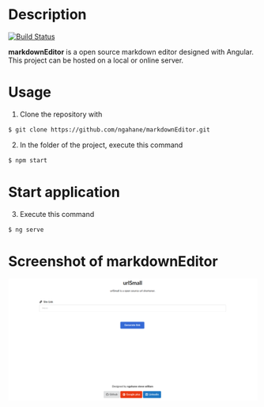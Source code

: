 # Description
[![Build Status](https://travis-ci.org/joemccann/dillinger.svg?branch=master)](https://travis-ci.org/joemccann/dillinger)


**markdownEditor** is a open source markdown editor designed with Angular. This project can be hosted on a local or online server.

# Usage 
1. Clone the repository with 
```sh
$ git clone https://github.com/ngahane/markdownEditor.git
```

2. In the folder of the project, execute this command
```sh
$ npm start
```

# Start application
3. Execute this command
```sh
$ ng serve
```
# Screenshot of markdownEditor
![Screenshot](https://github.com/ngahane/markdownEditor/blob/master/screenshot.png "markdownEditor screenshot")